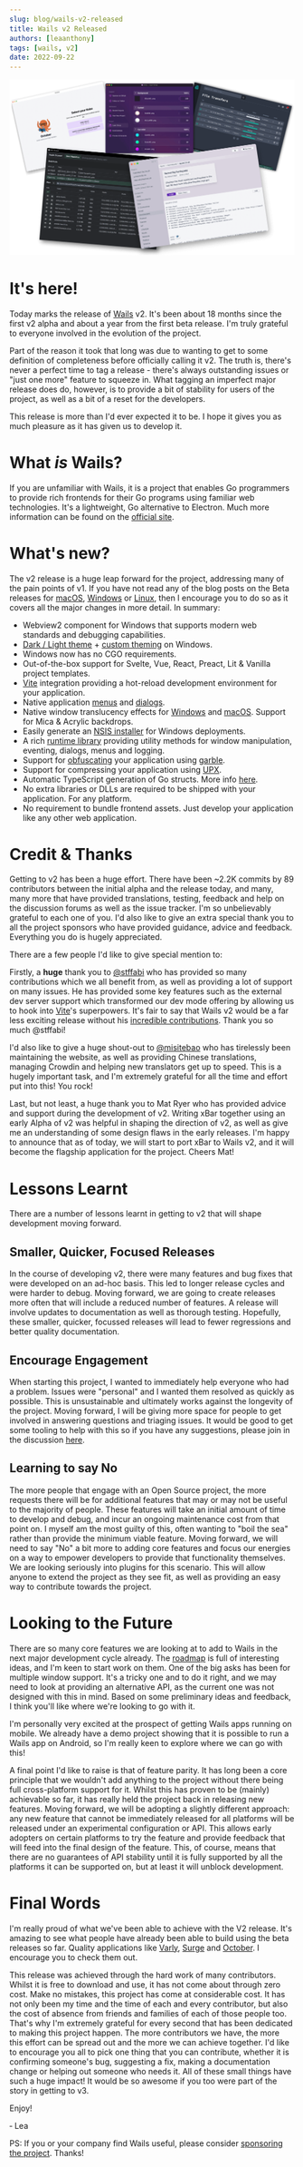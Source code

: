 ```yaml
---
slug: blog/wails-v2-released
title: Wails v2 Released
authors: [leaanthony]
tags: [wails, v2]
date: 2022-09-22
---
```


![montage screenshot](./img/montage.png)

# It's here!

Today marks the release of [Wails](https://wails.io) v2. It's been about 18
months since the first v2 alpha and about a year from the first beta release.
I'm truly grateful to everyone involved in the evolution of the project.

Part of the reason it took that long was due to wanting to get to some
definition of completeness before officially calling it v2. The truth is,
there's never a perfect time to tag a release - there's always outstanding
issues or "just one more" feature to squeeze in. What tagging an imperfect major
release does do, however, is to provide a bit of stability for users of the
project, as well as a bit of a reset for the developers.

This release is more than I'd ever expected it to be. I hope it gives you as
much pleasure as it has given us to develop it.

# What _is_ Wails?

If you are unfamiliar with Wails, it is a project that enables Go programmers to
provide rich frontends for their Go programs using familiar web technologies.
It's a lightweight, Go alternative to Electron. Much more information can be
found on the [official site](https://wails.io/docs/introduction).

# What's new?

The v2 release is a huge leap forward for the project, addressing many of the
pain points of v1. If you have not read any of the blog posts on the Beta
releases for [macOS](/blog/wails-v2-beta-for-mac),
[Windows](/blog/wails-v2-beta-for-windows) or
[Linux](/blog/wails-v2-beta-for-linux), then I encourage you to do so as it
covers all the major changes in more detail. In summary:

- Webview2 component for Windows that supports modern web standards and
  debugging capabilities.
- [Dark / Light theme](/docs/reference/options#theme) +
  [custom theming](/docs/reference/options#customtheme) on Windows.
- Windows now has no CGO requirements.
- Out-of-the-box support for Svelte, Vue, React, Preact, Lit & Vanilla project
  templates.
- [Vite](https://vitejs.dev/) integration providing a hot-reload development
  environment for your application.
- Native application
  [menus](/docs/guides/application-development#application-menu) and
  [dialogs](/docs/reference/runtime/dialog).
- Native window translucency effects for
  [Windows](/docs/reference/options#windowistranslucent) and
  [macOS](/docs/reference/options#windowistranslucent-1). Support for Mica &
  Acrylic backdrops.
- Easily generate an [NSIS installer](/docs/guides/windows-installer) for
  Windows deployments.
- A rich [runtime library](/docs/reference/runtime/intro) providing utility
  methods for window manipulation, eventing, dialogs, menus and logging.
- Support for [obfuscating](/docs/guides/obfuscated) your application using
  [garble](https://github.com/burrowers/garble).
- Support for compressing your application using [UPX](https://upx.github.io/).
- Automatic TypeScript generation of Go structs. More info
  [here](/docs/howdoesitwork#calling-bound-go-methods).
- No extra libraries or DLLs are required to be shipped with your application.
  For any platform.
- No requirement to bundle frontend assets. Just develop your application like
  any other web application.

# Credit & Thanks

Getting to v2 has been a huge effort. There have been ~2.2K commits by 89
contributors between the initial alpha and the release today, and many, many
more that have provided translations, testing, feedback and help on the
discussion forums as well as the issue tracker. I'm so unbelievably grateful to
each one of you. I'd also like to give an extra special thank you to all the
project sponsors who have provided guidance, advice and feedback. Everything you
do is hugely appreciated.

There are a few people I'd like to give special mention to:

Firstly, a **huge** thank you to [@stffabi](https://github.com/stffabi) who has
provided so many contributions which we all benefit from, as well as providing a
lot of support on many issues. He has provided some key features such as the
external dev server support which transformed our dev mode offering by allowing
us to hook into [Vite](https://vitejs.dev/)'s superpowers. It's fair to say that
Wails v2 would be a far less exciting release without his
[incredible contributions](https://github.com/wailsapp/wails/commits?author=stffabi&since=2020-01-04).
Thank you so much @stffabi!

I'd also like to give a huge shout-out to
[@misitebao](https://github.com/misitebao) who has tirelessly been maintaining
the website, as well as providing Chinese translations, managing Crowdin and
helping new translators get up to speed. This is a hugely important task, and
I'm extremely grateful for all the time and effort put into this! You rock!

Last, but not least, a huge thank you to Mat Ryer who has provided advice and
support during the development of v2. Writing xBar together using an early Alpha
of v2 was helpful in shaping the direction of v2, as well as give me an
understanding of some design flaws in the early releases. I'm happy to announce
that as of today, we will start to port xBar to Wails v2, and it will become the
flagship application for the project. Cheers Mat!

# Lessons Learnt

There are a number of lessons learnt in getting to v2 that will shape
development moving forward.

## Smaller, Quicker, Focused Releases

In the course of developing v2, there were many features and bug fixes that were
developed on an ad-hoc basis. This led to longer release cycles and were harder
to debug. Moving forward, we are going to create releases more often that will
include a reduced number of features. A release will involve updates to
documentation as well as thorough testing. Hopefully, these smaller, quicker,
focussed releases will lead to fewer regressions and better quality
documentation.

## Encourage Engagement

When starting this project, I wanted to immediately help everyone who had a
problem. Issues were "personal" and I wanted them resolved as quickly as
possible. This is unsustainable and ultimately works against the longevity of
the project. Moving forward, I will be giving more space for people to get
involved in answering questions and triaging issues. It would be good to get
some tooling to help with this so if you have any suggestions, please join in
the discussion [here](https://github.com/wailsapp/wails/discussions/1855).

## Learning to say No

The more people that engage with an Open Source project, the more requests there
will be for additional features that may or may not be useful to the majority of
people. These features will take an initial amount of time to develop and debug,
and incur an ongoing maintenance cost from that point on. I myself am the most
guilty of this, often wanting to "boil the sea" rather than provide the minimum
viable feature. Moving forward, we will need to say "No" a bit more to adding
core features and focus our energies on a way to empower developers to provide
that functionality themselves. We are looking seriously into plugins for this
scenario. This will allow anyone to extend the project as they see fit, as well
as providing an easy way to contribute towards the project.

# Looking to the Future

There are so many core features we are looking at to add to Wails in the next
major development cycle already. The
[roadmap](https://github.com/wailsapp/wails/discussions/1484) is full of
interesting ideas, and I'm keen to start work on them. One of the big asks has
been for multiple window support. It's a tricky one and to do it right, and we
may need to look at providing an alternative API, as the current one was not
designed with this in mind. Based on some preliminary ideas and feedback, I
think you'll like where we're looking to go with it.

I'm personally very excited at the prospect of getting Wails apps running on
mobile. We already have a demo project showing that it is possible to run a
Wails app on Android, so I'm really keen to explore where we can go with this!

A final point I'd like to raise is that of feature parity. It has long been a
core principle that we wouldn't add anything to the project without there being
full cross-platform support for it. Whilst this has proven to be (mainly)
achievable so far, it has really held the project back in releasing new
features. Moving forward, we will be adopting a slightly different approach: any
new feature that cannot be immediately released for all platforms will be
released under an experimental configuration or API. This allows early adopters
on certain platforms to try the feature and provide feedback that will feed into
the final design of the feature. This, of course, means that there are no
guarantees of API stability until it is fully supported by all the platforms it
can be supported on, but at least it will unblock development.

# Final Words

I'm really proud of what we've been able to achieve with the V2 release. It's
amazing to see what people have already been able to build using the beta
releases so far. Quality applications like [Varly](https://varly.app/),
[Surge](https://getsurge.io/) and [October](https://october.utf9k.net/). I
encourage you to check them out.

This release was achieved through the hard work of many contributors. Whilst it
is free to download and use, it has not come about through zero cost. Make no
mistakes, this project has come at considerable cost. It has not only been my
time and the time of each and every contributor, but also the cost of absence
from friends and families of each of those people too. That's why I'm extremely
grateful for every second that has been dedicated to making this project happen.
The more contributors we have, the more this effort can be spread out and the
more we can achieve together. I'd like to encourage you all to pick one thing
that you can contribute, whether it is confirming someone's bug, suggesting a
fix, making a documentation change or helping out someone who needs it. All of
these small things have such a huge impact! It would be so awesome if you too
were part of the story in getting to v3.

Enjoy!

&dash; Lea

PS: If you or your company find Wails useful, please consider
[sponsoring the project](https://github.com/sponsors/leaanthony). Thanks!
